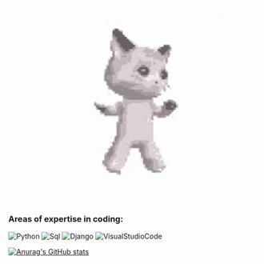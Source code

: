 [![Header](https://github.com/Disturbed-py/Disturbed-py/blob/main/assets/header.gif)](https://zelenka.guru/shemdy/)
### Areas of expertise in coding:
![Python](https://img.shields.io/badge/-Python-090909?style=for-the-badge&logo=python&logoColor=E9D54D)
![Sql](https://img.shields.io/badge/-Sql-090909?style=for-the-badge&logo=mysql)
![Django](https://img.shields.io/badge/-Django-090909?style=for-the-badge&logo=Django&logoColor=43c459)
![VisualStudioCode](https://img.shields.io/badge/-VSC-090909?style=for-the-badge&logo=VisualStudio&logoColor=097CBD)

[![Anurag's GitHub stats](https://github-readme-stats.vercel.app/api?username=Shemdy)](https://github.com/anuraghazra/github-readme-stats&count_private=true&show_icons=true&theme=dark&hide=issues,prs)